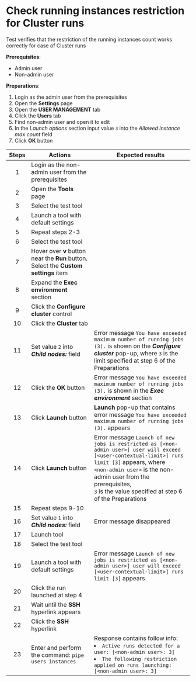# Check running instances restriction for Cluster runs

Test verifies that the restriction of the running instances count works correctly for case of Cluster runs

**Prerequisites**:
- Admin user
- Non-admin user

**Preparations**:
1. Login as the admin user from the prerequisites
2. Open the **Settings** page
3. Open the **USER MANAGEMENT** tab
4. Click the **Users** tab
5. Find non-admin user and open it to edit
6. In the *Launch options* section input value `3` into the *Allowed instance max count* field
7. Click **OK** button

| Steps | Actions | Expected results |
| :---: | --- | --- |
| 1 | Login as the non-admin user from the prerequisites | |
| 2 | Open the **Tools** page | |
| 3 | Select the test tool | |
| 4 | Launch a tool with default settings | |
| 5 | Repeat steps 2-3 | |
| 6 | Select the test tool | |
| 7 | Hover over **v** button near the **Run** button. Select the **Custom settings** item | |
| 8 | Expand the **Exec environment** section | |
| 9 | Click the **Configure cluster** control | |
| 10 | Click the **Cluster** tab | |
| 11 | Set value `2` into ***Child nodes:*** field | Error message `You have exceeded maximum number of running jobs (3).` is shown on the ***Configure cluster*** pop-up, where `3` is the limit specified at step 6 of the Preparations |
| 12 | Click the **OK** button | Error message `You have exceeded maximum number of running jobs (3).` is shown in the ***Exec environment*** section |
| 13 | Click **Launch** button | **Launch** pop-up that contains error message `You have exceeded maximum number of running jobs (3).` appears | 
| 14 | Click **Launch** button | Error message `Launch of new jobs is restricted as [<non-admin user>] user will exceed [<user-contextual-limit>] runs limit [3]` appears, where <br> `<non-admin user>` is the non-admin user from the prerequisites, <br> `3` is the value specified at step 6 of the Preparations |
| 15 | Repeat steps 9-10 | |
| 16 | Set value `1` into ***Child nodes:*** field | Error message disappeared | |
| 17 | Launch tool | |
| 18 | Select the test tool | |
| 19 | Launch a tool with default settings | Error message `Launch of new jobs is restricted as [<non-admin user>] user will exceed [<user-contextual-limit>] runs limit [3]` appears |
| 20 | Click the run launched at step 4 | |
| 21 | Wait until the **SSH** hyperlink appears | |
| 22 | Click the **SSH** hyperlink | |
| 23 | Enter and perform the command: `pipe users instances` | Response contains follow info: <li> `Active runs detected for a user: [<non-admin user>: 3]` <li> `The following restriction applied on runs launching: [<non-admin user>: 3]` |
